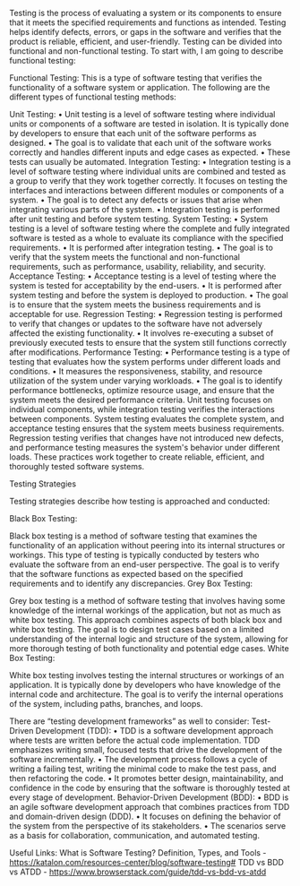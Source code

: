 
Testing is the process of evaluating a system or its components to ensure that it meets the specified requirements and functions as intended. Testing helps identify defects, errors, or gaps in the software and verifies that the product is reliable, efficient, and user-friendly.
Testing can be divided into functional and non-functional testing. To start with, I am going to describe functional testing: 

Functional Testing: This is a type of software testing that verifies the functionality of a software system or application. The following are the different types of functional testing methods:

Unit Testing:
•	Unit testing is a level of software testing where individual units or components of a software are tested in isolation. It is typically done by developers to ensure that each unit of the software performs as designed.
•	The goal is to validate that each unit of the software works correctly and handles different inputs and edge cases as expected.
•	These tests can usually be automated.
Integration Testing:
•	Integration testing is a level of software testing where individual units are combined and tested as a group to verify that they work together correctly. It focuses on testing the interfaces and interactions between different modules or components of a system.
•	The goal is to detect any defects or issues that arise when integrating various parts of the system.
•	Integration testing is performed after unit testing and before system testing.
System Testing:
•	System testing is a level of software testing where the complete and fully integrated software is tested as a whole to evaluate its compliance with the specified requirements.
•	It is performed after integration testing.
•	The goal is to verify that the system meets the functional and non-functional requirements, such as performance, usability, reliability, and security.
Acceptance Testing:
•	Acceptance testing is a level of testing where the system is tested for acceptability by the end-users. 
•	It is performed after system testing and before the system is deployed to production.
•	The goal is to ensure that the system meets the business requirements and is acceptable for use.
Regression Testing:
•	Regression testing is performed to verify that changes or updates to the software have not adversely affected the existing functionality.
•	It involves re-executing a subset of previously executed tests to ensure that the system still functions correctly after modifications.
Performance Testing:
•	Performance testing is a type of testing that evaluates how the system performs under different loads and conditions.
•	It measures the responsiveness, stability, and resource utilization of the system under varying workloads.
•	The goal is to identify performance bottlenecks, optimize resource usage, and ensure that the system meets the desired performance criteria.
Unit testing focuses on individual components, while integration testing verifies the interactions between components. System testing evaluates the complete system, and acceptance testing ensures that the system meets business requirements. Regression testing verifies that changes have not introduced new defects, and performance testing measures the system's behavior under different loads. These practices work together to create reliable, efficient, and thoroughly tested software systems.

Testing Strategies

Testing strategies describe how testing is approached and conducted:

Black Box Testing:

Black box testing is a method of software testing that examines the functionality of an application without peering into its internal structures or workings.
This type of testing is typically conducted by testers who evaluate the software from an end-user perspective.
The goal is to verify that the software functions as expected based on the specified requirements and to identify any discrepancies.
Grey Box Testing:

Grey box testing is a method of software testing that involves having some knowledge of the internal workings of the application, but not as much as white box testing.
This approach combines aspects of both black box and white box testing.
The goal is to design test cases based on a limited understanding of the internal logic and structure of the system, allowing for more thorough testing of both functionality and potential edge cases.
White Box Testing:

White box testing involves testing the internal structures or workings of an application.
It is typically done by developers who have knowledge of the internal code and architecture.
The goal is to verify the internal operations of the system, including paths, branches, and loops.

There are “testing development frameworks” as well to consider:
Test-Driven Development (TDD):
•	TDD is a software development approach where tests are written before the actual code implementation. TDD emphasizes writing small, focused tests that drive the development of the software incrementally.
•	The development process follows a cycle of writing a failing test, writing the minimal code to make the test pass, and then refactoring the code.
•	It promotes better design, maintainability, and confidence in the code by ensuring that the software is thoroughly tested at every stage of development.
Behavior-Driven Development (BDD):
•	BDD is an agile software development approach that combines practices from TDD and domain-driven design (DDD).
•	It focuses on defining the behavior of the system from the perspective of its stakeholders.
•	The scenarios serve as a basis for collaboration, communication, and automated testing.


Useful Links:
What is Software Testing? Definition, Types, and Tools - https://katalon.com/resources-center/blog/software-testing#
TDD vs BDD vs ATDD - https://www.browserstack.com/guide/tdd-vs-bdd-vs-atdd

